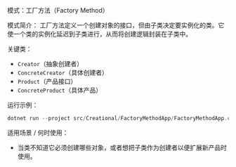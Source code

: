 模式：工厂方法（Factory Method）

模式简介：
工厂方法定义一个创建对象的接口，但由子类决定要实例化的类。它使一个类的实例化延迟到子类进行，从而将创建逻辑封装在子类中。

关键类：
- `Creator`（抽象创建者）
- `ConcreteCreator`（具体创建者）
- `Product`（产品接口）
- `ConcreteProduct`（具体产品）

运行示例：
```powershell
dotnet run --project src/Creational/FactoryMethodApp/FactoryMethodApp.csproj
```
 
适用场景 / 何时使用：
- 当类不知道它必须创建哪些对象，或者想把子类作为创建者以便扩展新产品时使用。
